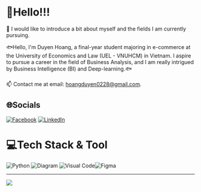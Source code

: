 # 🥳Hello!!!

🧐 I would like to introduce a bit about myself and the fields I am currently pursuing.

🐟Hello, I'm Duyen Hoang, a final-year student majoring in e-commerce at the University of Economics and Law (UEL - VNUHCM) in Vietnam. I aspire to pursue a career in the field of Business Analysis, and I am really intrigued by Business Intelligence (BI) and Deep-learning.🐟\
\
📫  Contact me at email: hoangduyen0228@gmail.com.

## 🌐Socials
[![Facebook](https://img.shields.io/badge/Facebook-%231877F2.svg?logo=Facebook&logoColor=white)](https://www.facebook.com/duyenhoang0228/) [![LinkedIn](https://img.shields.io/badge/LinkedIn-%230077B5.svg?logo=linkedin&logoColor=white)](https://www.linkedin.com/in/hoangduyen0228/) 

# 💻Tech Stack & Tool
![Python](https://img.shields.io/badge/python-3670A0?style=for-the-badge&logo=python&logoColor=ffdd54) ![Diagram](https://img.shields.io/badge/diagrams-ffce9d?style=for-the-badge&logo=diagrams.net&logoColor=f08705) ![Visual Code](https://img.shields.io/badge/visual%20code-ffffff?style=for-the-badge&logo=visual%20studio&logoColor=%233ca5ea)![Figma](https://img.shields.io/badge/Figma-a93cfe?style=for-the-badge&logo=Figma&logoColor=000000)

---
[![](https://visitcount.itsvg.in/api?id=DuyenHoang0228&label=Profile%20Views&color=2&icon=1&pretty=false)](https://visitcount.itsvg.in)
